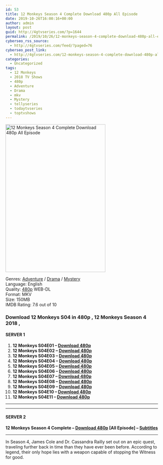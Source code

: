 ```yaml
---
id: 53
title: 12 Monkeys Season 4 Complete Download 480p All Episode
date: 2019-10-26T16:00:16+00:00
author: admin
layout: post
guid: http://4gtvseries.com/?p=1644
permalink: /2019/10/26/12-monkeys-season-4-complete-download-480p-all-episode/
cyberseo_rss_source:
  - http://4gtvseries.com/feed/?paged=76
cyberseo_post_link:
  - http://4gtvseries.com/12-monkeys-season-4-complete-download-480p-all-episode/
categories:
  - Uncategorized
tags:
  - 12 Monkeys
  - 2018 TV Shows
  - 480p
  - Adventure
  - Drama
  - mkv
  - Mystery
  - tellyseries
  - todaytvseries
  - toptvshows
---
```

<img loading="lazy" class="aligncenter" src="https://2.bp.blogspot.com/-Pig2uOVsejE/XbRoWH5nsNI/AAAAAAAAACI/b0P9uVmhccA95yp8yl6GvL8tg3X6jofxACK4BGAYYCw/s1600/12%2BMonkeys%2BSeason%2B4.jpg" alt="12 Monkeys Season 4 Complete Download 480p All Episode" width="330" height="488" />

Genres: <a href="http://4gtvseries.com/tag/adventure/" data-wpel-link="internal">Adventure</a> /&nbsp;<a href="http://4gtvseries.com/tag/drama/" data-wpel-link="internal">Drama</a> / <a href="http://4gtvseries.com/tag/mystery/" data-wpel-link="internal">Mystery</a>  
Language: English  
Quality:&nbsp;<a href="http://4gtvseries.com/tag/480p/" data-wpel-link="internal">480p</a> WEB-DL  
Format: MKV  
Size: 150MB  
IMDB Rating: 7.6 out of 10

### **Download 12 Monkeys S04 in 480p , 12 Monkeys Season 4 2018 ,&nbsp;**

#### <span><strong>SERVER 1</strong></span>

  1. **12 Monkeys S04E01 – <a href="http://slink.dl480p.xyz/3BfZJh" data-wpel-link="external" target="_blank" rel="nofollow external noopener noreferrer" class="wpel-icon-left"><i class="wpel-icon fa fa-download" aria-hidden="true"></i>Download 480p</a>**
  2. **12 Monkeys S04E02 – <a href="http://slink.dl480p.xyz/qSdRJAci" data-wpel-link="external" target="_blank" rel="nofollow external noopener noreferrer" class="wpel-icon-left"><i class="wpel-icon fa fa-download" aria-hidden="true"></i>Download 480p</a>**
  3. **12 Monkeys S04E03 – <a href="http://slink.dl480p.xyz/2Iyhynjf" data-wpel-link="external" target="_blank" rel="nofollow external noopener noreferrer" class="wpel-icon-left"><i class="wpel-icon fa fa-download" aria-hidden="true"></i>Download 480p</a>**
  4. **12 Monkeys S04E04 – <a href="http://slink.dl480p.xyz/eK9ePy" data-wpel-link="external" target="_blank" rel="nofollow external noopener noreferrer" class="wpel-icon-left"><i class="wpel-icon fa fa-download" aria-hidden="true"></i>Download 480p</a>**
  5. **12 Monkeys S04E05 – <a href="http://slink.dl480p.xyz/lrwoNk8" data-wpel-link="external" target="_blank" rel="nofollow external noopener noreferrer" class="wpel-icon-left"><i class="wpel-icon fa fa-download" aria-hidden="true"></i>Download 480p</a>**
  6. **12 Monkeys S04E06 – <a href="http://slink.dl480p.xyz/NbZB9vK" data-wpel-link="external" target="_blank" rel="nofollow external noopener noreferrer" class="wpel-icon-left"><i class="wpel-icon fa fa-download" aria-hidden="true"></i>Download 480p</a>**
  7. **12 Monkeys S04E07 – <a href="http://slink.dl480p.xyz/eOr9xmY" data-wpel-link="external" target="_blank" rel="nofollow external noopener noreferrer" class="wpel-icon-left"><i class="wpel-icon fa fa-download" aria-hidden="true"></i>Download 480p</a>**
  8. **12 Monkeys S04E08 – <a href="http://slink.dl480p.xyz/Gxl9kgJr" data-wpel-link="external" target="_blank" rel="nofollow external noopener noreferrer" class="wpel-icon-left"><i class="wpel-icon fa fa-download" aria-hidden="true"></i>Download 480p</a>**
  9. **12 Monkeys S04E09 – <a href="http://slink.dl480p.xyz/dcSy64Q9" data-wpel-link="external" target="_blank" rel="nofollow external noopener noreferrer" class="wpel-icon-left"><i class="wpel-icon fa fa-download" aria-hidden="true"></i>Download 480p</a>**
 10. **12 Monkeys S04E10 – <a href="http://slink.dl480p.xyz/IjgKlX6" data-wpel-link="external" target="_blank" rel="nofollow external noopener noreferrer" class="wpel-icon-left"><i class="wpel-icon fa fa-download" aria-hidden="true"></i>Download 480p</a>**
 11. **12 Monkeys S04E11 – <a href="http://slink.dl480p.xyz/UjBae" data-wpel-link="external" target="_blank" rel="nofollow external noopener noreferrer" class="wpel-icon-left"><i class="wpel-icon fa fa-download" aria-hidden="true"></i>Download 480p</a>**

* * *

* * *

#### <span><strong>SERVER 2</strong></span>

**12 Monkeys Season 4 Complete – <a href="http://dl480p.xyz/1413/" data-wpel-link="external" target="_blank" rel="nofollow external noopener noreferrer" class="wpel-icon-left"><i class="wpel-icon fa fa-download" aria-hidden="true"></i>Download 480p</a> [All Episode] – <a href="https://subscene.com/subtitles/12-monkeys-fourth-season" data-wpel-link="external" target="_blank" rel="nofollow external noopener noreferrer" class="wpel-icon-left"><i class="wpel-icon fa fa-download" aria-hidden="true"></i>Subtitles</a>**

* * *

In Season 4, James Cole and Dr. Cassandra Railly set out on an epic quest, traveling further back in time than they have ever been before. According to legend, their only hope lies with a weapon capable of stopping the Witness for good.

<div align="center">
</div>